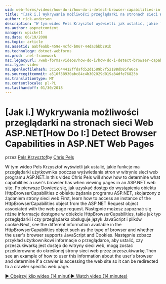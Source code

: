 ```yaml
---
uid: web-forms/videos/how-do-i/how-do-i-detect-browser-capabilities-in-aspnet-web-pages
title: "[Jak i.] Wykrywania możliwości przeglądarki na stronach sieci Web programu ASP.NET | Dokumentacja firmy Microsoft"
author: rick-anderson
description: "W tym wideo Pels Krzysztof wyświetli jak ustalić, jakie funkcje ma przeglądarki użytkownika podczas wyświetlania stron w witrynie sieci web programu ASP.NET. Po pierwsze, Dowiedz się, jak konto."
ms.author: aspnetcontent
manager: wpickett
ms.date: 06/19/2008
ms.topic: article
ms.assetid: aabfeabb-459e-4cfd-b067-44da3bbb291b
ms.technology: dotnet-webforms
ms.prod: .net-framework
msc.legacyurl: /web-forms/videos/how-do-i/how-do-i-detect-browser-capabilities-in-aspnet-web-pages
msc.type: video
ms.openlocfilehash: 3c1c644412ffdafd52d1589b7f52188db85fe6ce
ms.sourcegitcommit: a510f38930abc84c4b302029d019a34dfe76823b
ms.translationtype: MT
ms.contentlocale: pl-PL
ms.lasthandoff: 01/30/2018
---
```

<a name="how-do-i-detect-browser-capabilities-in-aspnet-web-pages"></a><span data-ttu-id="2f2ef-104">[Jak i.] Wykrywania możliwości przeglądarki na stronach sieci Web ASP.NET</span><span class="sxs-lookup"><span data-stu-id="2f2ef-104">[How Do I:] Detect Browser Capabilities in ASP.NET Web Pages</span></span>
====================
<span data-ttu-id="2f2ef-105">przez [Pels Krzysztof](https://twitter.com/chrispels)</span><span class="sxs-lookup"><span data-stu-id="2f2ef-105">by [Chris Pels](https://twitter.com/chrispels)</span></span>

<span data-ttu-id="2f2ef-106">W tym wideo Pels Krzysztof wyświetli jak ustalić, jakie funkcje ma przeglądarki użytkownika podczas wyświetlania stron w witrynie sieci web programu ASP.NET.</span><span class="sxs-lookup"><span data-stu-id="2f2ef-106">In this video Chris Pels will show how to determine what capabilities a user's browser has when viewing pages in an ASP.NET web site.</span></span> <span data-ttu-id="2f2ef-107">Po pierwsze Dowiedz się, jak uzyskać dostęp do wystąpienia obiektu HttpBrowserCapabilities z obiektu żądania programu ASP.NET, skojarzony z żądaniem strony sieci web.</span><span class="sxs-lookup"><span data-stu-id="2f2ef-107">First, learn how to access an instance of the HttpBrowserCapabilities object from the ASP.NET Request object associated with the web page request.</span></span> <span data-ttu-id="2f2ef-108">Następnie możesz zapoznać się różne informacje dostępne w obiekcie HttpBrowserCapabilities, takie jak typ przeglądarki i czy przeglądarka obsługuje język JavaScript i plików cookie.</span><span class="sxs-lookup"><span data-stu-id="2f2ef-108">Next, see the different information available in the HttpBrowserCapabilities object such as the type of browser and whether the user's browser supports JavaScript and Cookies.</span></span> <span data-ttu-id="2f2ef-109">Następnie zobacz przykład użytkownikowi informacje o przeglądarce, aby ustalić, czy przeszukiwarką jest dostęp do witryny sieci web, mogą zostać przekierowane do określonej strony sieci web przez przeszukiwarkę.</span><span class="sxs-lookup"><span data-stu-id="2f2ef-109">Then see an example of how to user this information about the user's browser and determine if a crawler is accessing the web site so it can be redirected to a crawler specific web page.</span></span>

[<span data-ttu-id="2f2ef-110">&#9654; Obejrzyj klip wideo (14 minut)</span><span class="sxs-lookup"><span data-stu-id="2f2ef-110">&#9654; Watch video (14 minutes)</span></span>](https://channel9.msdn.com/Blogs/ASP-NET-Site-Videos/how-do-i-detect-browser-capabilities-in-aspnet-web-pages)
